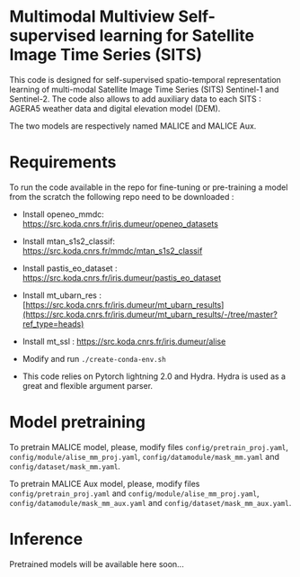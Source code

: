 # Multimodal Multiview Self-supervised learning for Satellite Image Time Series (SITS)

This code is designed for self-supervised spatio-temporal representation learning of multi-modal Satellite Image Time Series (SITS) Sentinel-1 and Sentinel-2.
The code also allows to add auxiliary data to each SITS : AGERA5 weather data and digital elevation model (DEM).

The two models are respectively named MALICE and MALICE Aux.

[//]: # (# Easy import of ALISE )

[//]: # (To solely use ALISE for inference &#40;no training&#41;, a onnx format of the model is available. The model is available at : [https://zenodo.org/records/10838982]&#40;https://zenodo.org/records/10838982&#41;)

[//]: # (To use ALISE : )

[//]: # (- Irregular SITS of spatial dimension &#40;1,t,c,h,w&#41;, with t which can vary, c=10 &#40;10 S2 bands&#41;. The pre-training was conducted with h=w=64, but to use the model on downstream tasks it is not required. )

[//]: # (- A batch of irregular SITS. To create a batch a SITS of varying length temporal padding may be applied. In this case )

[//]: # (the padding mask should be provided to ALISE )

[//]: # (- Rescale the SITS given the stats available at : https://zenodo.org/records/10838982 the SITS need to be rescaled before being processed by ALISE.)

[//]: # (The notebook ./notebook/alise_feature_extraction.ipynb gives a simple, user-friendly example on how to use this pre-trained SITS encoder.)

[//]: # ()
[//]: # (## requirements for easy import )

[//]: # (- onnx [https://pypi.org/project/onnx/]&#40;https://pypi.org/project/onnx/&#41;)

[//]: # (- onnxruntime [https://pypi.org/project/onnxruntime/]&#40;https://pypi.org/project/onnxruntime/&#41;)

[//]: # (- modcix dataset [https://src.koda.cnrs.fr/iris.dumeur/modcix]&#40;https://src.koda.cnrs.fr/iris.dumeur/modcix&#41;)

[//]: # (- openeommdc `https://src.koda.cnrs.fr/iris.dumeur/openeo_datasets`)
# Requirements
To run the code available in the repo for fine-tuning or pre-training a model from the scratch the following repo need to be downloaded :

[//]: # (- Install torchmuntan : https://gitlab.cesbio.omp.eu/activites-ia/torchmuntan)
- Install openeo_mmdc: https://src.koda.cnrs.fr/iris.dumeur/openeo_datasets
- Install mtan_s1s2_classif: https://src.koda.cnrs.fr/mmdc/mtan_s1s2_classif
- Install pastis_eo_dataset : https://src.koda.cnrs.fr/iris.dumeur/pastis_eo_dataset
- Install mt_ubarn_res : [https://src.koda.cnrs.fr/iris.dumeur/mt_ubarn_results](https://src.koda.cnrs.fr/iris.dumeur/mt_ubarn_results/-/tree/master?ref_type=heads)
- Install mt_ssl : https://src.koda.cnrs.fr/iris.dumeur/alise
- Modify and run `./create-conda-env.sh`

- This code relies on Pytorch lightning 2.0 and Hydra. Hydra is used as a great and flexible argument parser. 

# Model pretraining

To pretrain MALICE model, please, modify files `config/pretrain_proj.yaml`, `config/module/alise_mm_proj.yaml`, `config/datamodule/mask_mm.yaml` and `config/dataset/mask_mm.yaml`.

To pretrain MALICE Aux model, please, modify files `config/pretrain_proj.yaml` and `config/module/alise_mm_proj.yaml`, `config/datamodule/mask_mm_aux.yaml` and `config/dataset/mask_mm_aux.yaml`.




# Inference

Pretrained models will be available here soon...